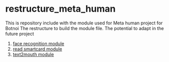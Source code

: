 # restructure_meta_human
This is repository include with the module used for Meta human project for Botnoi
The restructure to build the module file. The potential to adapt in the future project

1. [face recognition module](https://github.com/Intraraksa/restructure_meta_human/tree/master/face%20detection)
2. [read smartcard module](https://github.com/Intraraksa/restructure_meta_human/tree/master/read%20smartcard)
3. [text2mouth module](https://github.com/Intraraksa/restructure_meta_human/tree/master/text2mouth)
